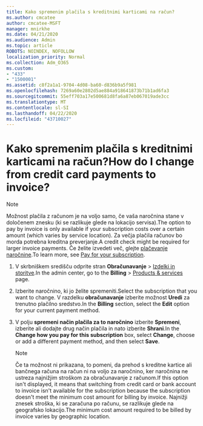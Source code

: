 ```yaml
---
title: Kako spremenim plačila s kreditnimi karticami na račun?
ms.author: cmcatee
author: cmcatee-MSFT
manager: mnirkhe
ms.date: 04/21/2020
ms.audience: Admin
ms.topic: article
ROBOTS: NOINDEX, NOFOLLOW
localization_priority: Normal
ms.collection: Adm_O365
ms.custom:
- "433"
- "1500001"
ms.assetid: c8f2a1a1-9704-4d08-ba60-d836b9a5f981
ms.openlocfilehash: 7269a60e2802d5ae884a918641873b71b1ad6fa3
ms.sourcegitcommit: 55eff703a17e500681d8fa6a87eb067019ade3cc
ms.translationtype: MT
ms.contentlocale: sl-SI
ms.lasthandoff: 04/22/2020
ms.locfileid: "43710027"
---
```

# <a name="how-do-i-change-from-credit-card-payments-to-invoice"></a><span data-ttu-id="14dd9-102">Kako spremenim plačila s kreditnimi karticami na račun?</span><span class="sxs-lookup"><span data-stu-id="14dd9-102">How do I change from credit card payments to invoice?</span></span>

> [!NOTE]
> <span data-ttu-id="14dd9-103">Možnost plačila z računom je na voljo samo, če vaša naročnina stane v določenem znesku (ki se razlikuje glede na lokacijo servisa).</span><span class="sxs-lookup"><span data-stu-id="14dd9-103">The option to pay by invoice is only available if your subscription costs over a certain amount (which varies by service location).</span></span> <span data-ttu-id="14dd9-104">Za večja plačila računov bo morda potrebna kreditna preverjanje.</span><span class="sxs-lookup"><span data-stu-id="14dd9-104">A credit check might be required for larger invoice payments.</span></span> <span data-ttu-id="14dd9-105">Če želite izvedeti več, glejte [plačevanje naročnine](https://docs.microsoft.com/office365/admin/subscriptions-and-billing/pay-for-your-subscription).</span><span class="sxs-lookup"><span data-stu-id="14dd9-105">To learn more, see [Pay for your subscription](https://docs.microsoft.com/office365/admin/subscriptions-and-billing/pay-for-your-subscription).</span></span>
  
1. <span data-ttu-id="14dd9-106">V skrbniškem središču odprite stran **Obračunavanje** \> [Izdelki in storitve](https://go.microsoft.com/fwlink/p/?linkid=842054).</span><span class="sxs-lookup"><span data-stu-id="14dd9-106">In the admin center, go to the **Billing** \> [Products & services](https://go.microsoft.com/fwlink/p/?linkid=842054) page.</span></span>

2. <span data-ttu-id="14dd9-107">Izberite naročnino, ki jo želite spremeniti.</span><span class="sxs-lookup"><span data-stu-id="14dd9-107">Select the subscription that you want to change.</span></span> <span data-ttu-id="14dd9-108">V razdelku **obračunavanje** izberite možnost **Uredi** za trenutno plačilno sredstvo.</span><span class="sxs-lookup"><span data-stu-id="14dd9-108">In the **Billing** section, select the **Edit** option for your current payment method.</span></span>

3. <span data-ttu-id="14dd9-109">V polju **spremeni način plačila za to naročnino** izberite **Spremeni**, izberite ali dodajte drug način plačila in nato izberite **Shrani**.</span><span class="sxs-lookup"><span data-stu-id="14dd9-109">In the **Change how you pay for this subscription** box, select **Change**, choose or add a different payment method, and then select **Save**.</span></span>

   > [!NOTE]
   > <span data-ttu-id="14dd9-110">Če ta možnost ni prikazana, to pomeni, da prehod s kreditne kartice ali bančnega računa na račun ni na voljo za naročnino, ker naročnina ne ustreza najnižjim stroškom za obračunavanje z računom.</span><span class="sxs-lookup"><span data-stu-id="14dd9-110">If this option isn't displayed, it means that switching from credit card or bank account to invoice isn't available for the subscription because the subscription doesn't meet the minimum cost amount for billing by invoice.</span></span> <span data-ttu-id="14dd9-111">Najnižji znesek stroška, ki se zaračuna po računu, se razlikuje glede na geografsko lokacijo.</span><span class="sxs-lookup"><span data-stu-id="14dd9-111">The minimum cost amount required to be billed by invoice varies by geographic location.</span></span>
  
